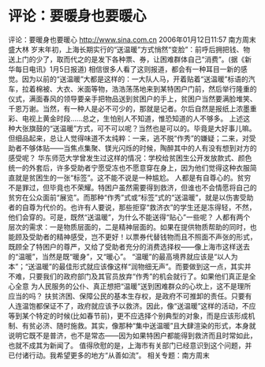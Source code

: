 # 评论：要暖身也要暖心

评论：要暖身也要暖心
http://www.sina.com.cn 2006年01月12日11:57 南方周末
盛大林
岁末年初，上海长期实行的“送温暖”方式悄然“变脸”：前呼后拥把钱、物送上门的少了，取而代之的是发下各种票、券，让困难群体自己“消费”。(据《新华每日电讯》1月5日报道)
相信很多人看了这则报道，都会有一种耳目一新的感觉。因为以前的“送温暖”大都是这样的：一大队人马，开着贴着“送温暖”标语的汽车，拉着棉被、大衣、米面等物，浩浩荡荡地来到某特困户门前，然后举行隆重的仪式，满面春风的领导要亲手把物品送到贫困户的手上，贫困户当然要满脸堆笑、千恩万谢。当然，有一种人是必不可少的，那就是记者。尔后自然是报纸上浓墨重彩、电视上黄金时段……总之，生怕别人不知道，惟恐知道的人不够多。
上述这种大张旗鼓的“送温暖”方式，可不可以呢？当然也是可以的。毕竟是大好事儿嘛。但细品起来，总让人觉得味道不太纯粹：一来，逃不脱“作秀”的嫌疑；二来，对受助者不够体贴——当焦点集聚、镁光闪烁的时候，陶醉其中的人有没有想到对方的感受呢？
华东师范大学曾发生过这样的情况：学校给贫困生公开发放款式、颜色统一的外套后，许多受助者宁愿受冻也不愿意穿在身上，因为他们觉得这种衣服简直就是贫困生的一张“标签”。这不能不说是一种尴尬。
人都是有自尊心的。贫穷不是罪过，但毕竟也不荣耀。特困户虽然需要得到救济，但谁也不会情愿将自己的贫穷在公众面前“展览”。而那种“作秀”式或“标签”式的“送温暖”，就是以伤害受助者的自尊为代价的。也许有人要说，那些拒穿“救济衣”的学生还是冻得轻，不然，他们会穿的。可是，既然“送温暖”，为什么不能送得“贴心”一些呢？
人都有两个层次的需求：一是物质层面的，二是精神层面的。如果在提供物质帮助的同时，也能顾及受助者的精神感受，岂不更好！以票券代替钱物而且不照面不声张的形式，既顾全了特困户的尊严，又给了受助者充分的消费选择权——像上海市这样送去的“温暖”，当然是既“暖身”，又“暖心”。
“温暖”的最高境界就应该是“以人为本”；“送温暖”的最佳形式就应该像这样“润物细无声”。而要做到这一点，其实并不难，只要我们的政府部门及其官员放弃“作秀”的机会就行了。如果他们真正是全心全意
为人民服务的公仆、真正想把“温暖”送到困难群众的心坎上，这不是理所应当的吗？
扶贫济困、保障公民的基本生存权，是政府不可推卸的责任。只要有人连温饱都保证不了，政府就应该予以救济。因此，像“送温暖”这样的活动，不应等到某个特定的时候(比如春节前)，更不应选择个别典型的对象，而是应该形成机制、有贫必济、随时施救。其实，像那种“集中送温暖”且大肆渲染的形式，本身就说明它既不是普济，也不是常态——因为如果特困户都能得到救济而且时常如此，也就不成其为新闻了。
值得欣慰的是，上海市有关部门已经意识到这个问题，并已付诸行动。我希望更多的地方“从善如流”。
相关专题：南方周末 

